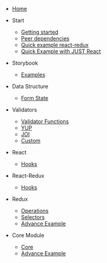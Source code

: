 <!-- docs/_sidebar.md -->

- [Home](/#the-library)

- Start

  - [Getting started](/#getting-started 'Getting started')
  - [Peer dependencies](/#peer-dependencies 'Peer dependencies')
  - [Quick example react-redux](/#quick-example-with-react-redux 'Quick example react-redux')
  - [Quick Example with JUST React](/#quick-example-with-just-react 'Getting Started')

- Storybook

  - [Examples](/storybook/README.md 'Storybook')

- Data Structure

  - [Form State](/state/README.md)

- Validators

  - [Validator Functions](/core/validators/README#validator-function 'Validator Function')
  - [YUP](/core/validators/README#yup 'YUP')
  - [JOI](/core/validators/README#joi 'JOI')
  - [Custom](/core/validators/README#custom 'Custom')

- React

  - [Hooks](/react/hook/README.md 'React Hooks')

- React-Redux

  - [Hooks](/react-redux/hook/README.md 'React-Redux Hooks')

- Redux

  - [Operations](/redux/operations/README.md 'Redux operations')
  - [Selectors](/redux/selectors/README.md 'Redux Selectors')
  - [Advance Example](./core/README.md 'Advance Example')

- Core Module

  - [Core](./core/README.md 'Core')
  - [Advance Example](./core/advance/README.md 'Advance Example')
